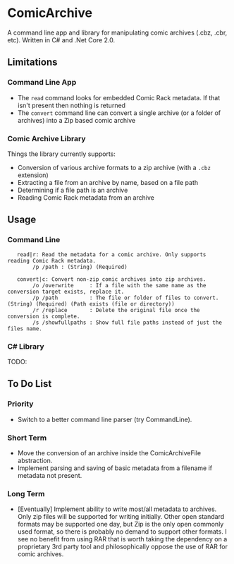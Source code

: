 # ComicArchive

A command line app and library for manipulating comic archives (.cbz, .cbr, etc). Written in C# and .Net Core 2.0.

## Limitations

### Command Line App

- The `read` command looks for embedded Comic Rack metadata. If that isn't present then nothing is returned
- The `convert` command line can convert a single archive (or a folder of archives) into a Zip based comic archive

### Comic Archive Library

Things the library currently supports:

- Conversion of various archive formats to a zip archive (with a `.cbz` extension)
- Extracting a file from an archive by name, based on a file path
- Determining if a file path is an archive
- Reading Comic Rack metadata from an archive

## Usage

### Command Line

```text
   read|r: Read the metadata for a comic archive. Only supports reading Comic Rack metadata.
        /p /path : (String) (Required)

   convert|c: Convert non-zip comic archives into zip archives.
        /o /overwrite     : If a file with the same name as the conversion target exists, replace it.
        /p /path          : The file or folder of files to convert. (String) (Required) (Path exists (file or directory))
        /r /replace       : Delete the original file once the conversion is complete.
        /s /showfullpaths : Show full file paths instead of just the files name.
```

### C# Library

TODO:

## To Do List

### Priority

- Switch to a better command line parser (try CommandLine).

### Short Term

- Move the conversion of an archive inside the ComicArchiveFile abstraction.
- Implement parsing and saving of basic metadata from a filename if metadata not present.

### Long Term

- [Eventually] Implement ability to write most/all metadata to archives. Only zip files will be supported for writing initially. Other open standard formats may be supported one day, but Zip is the only open commonly used format, so there is probably no demand to support other formats. I see no benefit from using RAR that is worth taking the dependency on a proprietary 3rd party tool and philosophically oppose the use of RAR for comic archives.
